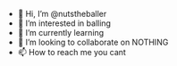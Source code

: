 - 👋 Hi, I’m @nutstheballer
- 👀 I’m interested in balling
- 🌱 I’m currently learning
- 💞️ I’m looking to collaborate on NOTHING
- 📫 How to reach me you cant

<!---
nutstheballer/nutstheballer is a ✨ special ✨ repository because its `README.md` (this file) appears on your GitHub profile.
You can click the Preview link to take a look at your changes.
--->
